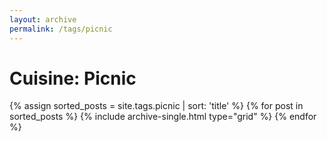 ```yaml
---
layout: archive
permalink: /tags/picnic
---
```


# Cuisine: Picnic

<div class="tiles">
{% assign sorted_posts = site.tags.picnic | sort: 'title' %}
{% for post in sorted_posts %}
  {% include archive-single.html type="grid" %}
{% endfor %}
</div><!-- /.tiles -->
